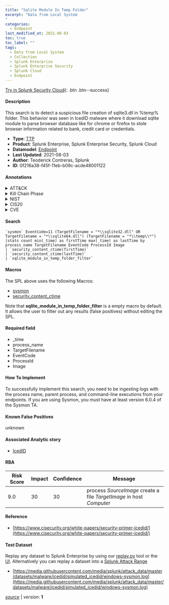 ```yaml
---
title: "Sqlite Module In Temp Folder"
excerpt: "Data from Local System
"
categories:
  - Endpoint
last_modified_at: 2021-08-03
toc: true
toc_label: ""
tags:
  - Data from Local System
  - Collection
  - Splunk Enterprise
  - Splunk Enterprise Security
  - Splunk Cloud
  - Endpoint
---
```




[Try in Splunk Security Cloud](https://www.splunk.com/en_splunk_app_enrichmentus/cyber-security.html){: .btn .btn--success}

#### Description

This search is to detect a suspicious file creation of sqlite3.dll in %temp% folder. This behavior was seen in IcedID malware where it download sqlite module to parse browser database like for chrome or firefox to stole browser information related to bank, credit card or credentials.

- **Type**: [TTP](https://github.com/splunk/security_content/wiki/Detection-Analytic-Types)
- **Product**: Splunk Enterprise, Splunk Enterprise Security, Splunk Cloud
- **Datamodel**: [Endpoint](https://docs.splunk.com/Documentation/CIM/latest/User/Endpoint)
- **Last Updated**: 2021-08-03
- **Author**: Teoderick Contreras, Splunk
- **ID**: 0f216a38-f45f-11eb-b09c-acde48001122


#### Annotations

<details>
  <summary>ATT&CK</summary>

<div markdown="1">


| ID             | Technique        |  Tactic             |
| -------------- | ---------------- |-------------------- |
| [T1005](https://attack.mitre.org/techniques/T1005/) | Data from Local System | Collection |

</div>
</details>


<details>
  <summary>Kill Chain Phase</summary>

<div markdown="1">

* Exploitation


</div>
</details>


<details>
  <summary>NIST</summary>

<div markdown="1">



</div>
</details>

<details>
  <summary>CIS20</summary>

<div markdown="1">



</div>
</details>

<details>
  <summary>CVE</summary>

<div markdown="1">


</div>
</details>

#### Search

```
`sysmon` EventCode=11 (TargetFilename = "*\\sqlite32.dll" OR TargetFilename = "*\\sqlite64.dll") (TargetFilename = "*\\temp\\*") 
|stats count min(_time) as firstTime max(_time) as lastTime by process_name TargetFilename EventCode ProcessId Image 
| `security_content_ctime(firstTime)` 
| `security_content_ctime(lastTime)` 
| `sqlite_module_in_temp_folder_filter`
```

#### Macros
The SPL above uses the following Macros:
* [sysmon](https://github.com/splunk/security_content/blob/develop/macros/sysmon.yml)
* [security_content_ctime](https://github.com/splunk/security_content/blob/develop/macros/security_content_ctime.yml)

Note that **sqlite_module_in_temp_folder_filter** is a empty macro by default. It allows the user to filter out any results (false positives) without editing the SPL.

#### Required field
* _time
* process_name
* TargetFilename
* EventCode
* ProcessId
* Image


#### How To Implement
To successfully implement this search, you need to be ingesting logs with the process name, parent process, and command-line executions from your endpoints. If you are using Sysmon, you must have at least version 6.0.4 of the Sysmon TA.

#### Known False Positives
unknown

#### Associated Analytic story
* [IcedID](/stories/icedid)




#### RBA

| Risk Score  | Impact      | Confidence   | Message      |
| ----------- | ----------- |--------------|--------------|
| 9.0 | 30 | 30 | process $SourceImage$ create a file $TargetImage$ in host $Computer$ |


#### Reference

* [https://www.cisecurity.org/white-papers/security-primer-icedid/](https://www.cisecurity.org/white-papers/security-primer-icedid/)



#### Test Dataset
Replay any dataset to Splunk Enterprise by using our [replay.py](https://github.com/splunk/attack_data#using-replaypy) tool or the [UI](https://github.com/splunk/attack_data#using-ui).
Alternatively you can replay a dataset into a [Splunk Attack Range](https://github.com/splunk/attack_range#replay-dumps-into-attack-range-splunk-server)


* [https://media.githubusercontent.com/media/splunk/attack_data/master/datasets/malware/icedid/simulated_icedid/windows-sysmon.log](https://media.githubusercontent.com/media/splunk/attack_data/master/datasets/malware/icedid/simulated_icedid/windows-sysmon.log)



[*source*](https://github.com/splunk/security_content/tree/develop/detections/endpoint/sqlite_module_in_temp_folder.yml) \| *version*: **1**